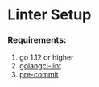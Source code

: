 # Linter Setup

### Requirements:

1. go 1.12 or higher
2. [golangci-lint](https://github.com/golangci/golangci-lint#install)
3. [pre-commit](https://pre-commit.com/#install)
